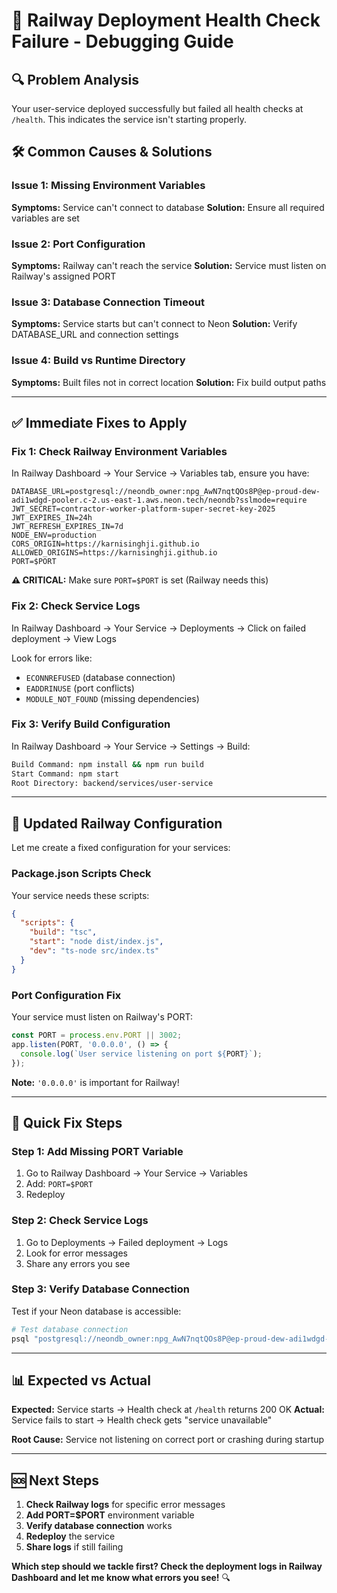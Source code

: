 # 🚨 Railway Deployment Health Check Failure - Debugging Guide

## 🔍 **Problem Analysis**

Your user-service deployed successfully but failed all health checks at `/health`. This indicates the service isn't starting properly.

## 🛠️ **Common Causes & Solutions**

### **Issue 1: Missing Environment Variables**
**Symptoms:** Service can't connect to database
**Solution:** Ensure all required variables are set

### **Issue 2: Port Configuration**
**Symptoms:** Railway can't reach the service
**Solution:** Service must listen on Railway's assigned PORT

### **Issue 3: Database Connection Timeout**
**Symptoms:** Service starts but can't connect to Neon
**Solution:** Verify DATABASE_URL and connection settings

### **Issue 4: Build vs Runtime Directory**
**Symptoms:** Built files not in correct location
**Solution:** Fix build output paths

---

## ✅ **Immediate Fixes to Apply**

### **Fix 1: Check Railway Environment Variables**

In Railway Dashboard → Your Service → Variables tab, ensure you have:

```env
DATABASE_URL=postgresql://neondb_owner:npg_AwN7nqtQOs8P@ep-proud-dew-adi1wdgd-pooler.c-2.us-east-1.aws.neon.tech/neondb?sslmode=require
JWT_SECRET=contractor-worker-platform-super-secret-key-2025
JWT_EXPIRES_IN=24h
JWT_REFRESH_EXPIRES_IN=7d
NODE_ENV=production
CORS_ORIGIN=https://karnisinghji.github.io
ALLOWED_ORIGINS=https://karnisinghji.github.io
PORT=$PORT
```

**⚠️ CRITICAL:** Make sure `PORT=$PORT` is set (Railway needs this)

### **Fix 2: Check Service Logs**

In Railway Dashboard → Your Service → Deployments → Click on failed deployment → View Logs

Look for errors like:
- `ECONNREFUSED` (database connection)
- `EADDRINUSE` (port conflicts)
- `MODULE_NOT_FOUND` (missing dependencies)

### **Fix 3: Verify Build Configuration**

In Railway Dashboard → Your Service → Settings → Build:

```bash
Build Command: npm install && npm run build
Start Command: npm start
Root Directory: backend/services/user-service
```

---

## 🔧 **Updated Railway Configuration**

Let me create a fixed configuration for your services:

### **Package.json Scripts Check**

Your service needs these scripts:
```json
{
  "scripts": {
    "build": "tsc",
    "start": "node dist/index.js",
    "dev": "ts-node src/index.ts"
  }
}
```

### **Port Configuration Fix**

Your service must listen on Railway's PORT:
```typescript
const PORT = process.env.PORT || 3002;
app.listen(PORT, '0.0.0.0', () => {
  console.log(`User service listening on port ${PORT}`);
});
```

**Note:** `'0.0.0.0'` is important for Railway!

---

## 🚀 **Quick Fix Steps**

### **Step 1: Add Missing PORT Variable**
1. Go to Railway Dashboard → Your Service → Variables
2. Add: `PORT=$PORT`
3. Redeploy

### **Step 2: Check Service Logs**
1. Go to Deployments → Failed deployment → Logs
2. Look for error messages
3. Share any errors you see

### **Step 3: Verify Database Connection**
Test if your Neon database is accessible:
```bash
# Test database connection
psql "postgresql://neondb_owner:npg_AwN7nqtQOs8P@ep-proud-dew-adi1wdgd-pooler.c-2.us-east-1.aws.neon.tech/neondb?sslmode=require"
```

---

## 📊 **Expected vs Actual**

**Expected:** Service starts → Health check at `/health` returns 200 OK
**Actual:** Service fails to start → Health check gets "service unavailable"

**Root Cause:** Service not listening on correct port or crashing during startup

---

## 🆘 **Next Steps**

1. **Check Railway logs** for specific error messages
2. **Add PORT=$PORT** environment variable
3. **Verify database connection** works
4. **Redeploy** the service
5. **Share logs** if still failing

**Which step should we tackle first? Check the deployment logs in Railway Dashboard and let me know what errors you see!** 🔍
